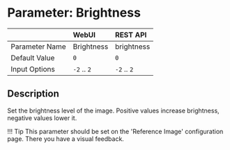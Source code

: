 # Parameter: Brightness

|                   | WebUI               | REST API
|:---               |:---                 |:----
| Parameter Name    | Brightness          | brightness
| Default Value     | `0`                 | `0`
| Input Options     | `-2` .. `2`         | `-2` .. `2`


## Description

Set the brightness level of the image. Positive values increase brightness, 
negative values lower it.


!!! Tip
    This parameter should be set on the 'Reference Image' configuration page.
    There you have a visual feedback.
